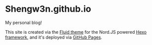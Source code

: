 # Shengw3n.github.io

My personal blog! 

This site is created via the [Fluid theme](https://hexo.fluid-dev.com/docs/en/) for the Nord.JS powered [Hexo framework](https://hexo.io/index.html), and it's deployed via [GitHub Pages](https://pages.github.com/).
